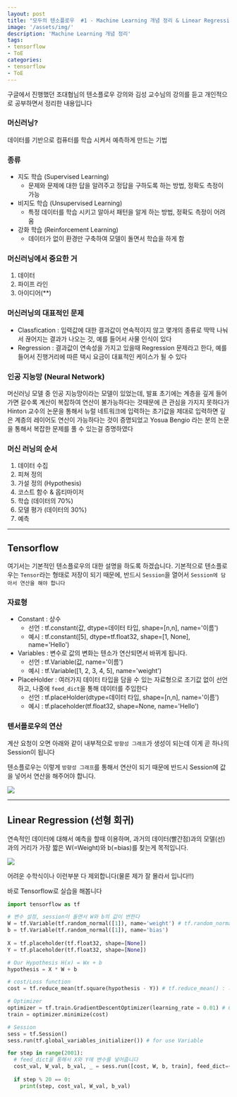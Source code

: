 ```yaml
---
layout: post
title: "모두의 텐소플로우  #1 - Machine Learning 개념 정리 & Linear Regression"
image: '/assets/img/'
description: 'Machine Learning 개념 정리'
tags:
- tensorflow
- ToE
categories:
- tensorflow
- ToE
---
```


구글에서 진행했던 조대협님의 텐소플로우 강의와 김성 교수님의 강의를 듣고 개인적으로 공부하면서 정리한 내용입니다

### 머신러닝?

데이터를 기반으로 컴퓨터를 학습 시켜서 예측하게 만드는 기법

### 종류

- 지도 학습 (Supervised Learning)
    - 문제와 문제에 대한 답을 알려주고 정답을 구하도록 하는 방법, 정확도 측정이 가능
- 비지도 학습 (Unsupervised Learning)
    - 특정 데이터를 학습 시키고 알아서 패턴을 알게 하는 방법, 정확도 측정이 어려움
- 강화 학습 (Reinforcement Learning)
    - 데이터가 없이 환경만 구축하여 모델이 돌면서 학습을 하게 함
    

### 머신러닝에서 중요한 거

1. 데이터
2. 파이프 라인
3. 아이디어(**)


### 머신러닝의 대표적인 문제

- Classfication : 입력값에 대한 결과값이 연속적이지 않고 몇개의 종류로 딱딱 나눠서 끊어지는 결과가 나오는 것, 예를 들어서 사물 인식이 있다
- Regression : 결과값이 연속성을 가지고 있을때 Regression 문제라고 한다, 예를 들어서 진행거리에 따른 택시 요금이 대표적인 케이스가 될 수 있다


### 인공 지능망 (Neural Network)

머신러닝 모델 중 인공 지능망이라는 모델이 있었는데, 발표 초기에는 계층을 깊게 들어가면 갈수록 계산이 복잡하여 연산이 불가능하다는 것때문에
큰 관심을 가지지 못하다가 Hinton 교수의 논문을 통해서 뉴럴 네트워크에 입력하는 초기값을 제대로 입력하면 깊은 계층의 레이어도 연산이
가능하다는 것이 증명되었고 Yosua Bengio 라는 분의 논문을 통해서 복잡한 문제를 풀 수 있는걸 증명하였다


### 머신 러닝의 순서

1. 데이터 수집 
2. 피쳐 정의
3. 가설 정의 (Hypothesis)
4. 코스트 함수 & 옵티마이저
5. 학습 (데이터의 70%)
6. 모델 평가 (데이터의 30%)
6. 예측

---


## Tensorflow

여기서는 기본적인 텐소플로우의 대한 설명을 하도록 하겠습니다. 기본적으로 텐소플로우는 `Tensor`라는 형태로 저장이 되기 때문에,
반드시 `Session`을 열어서 `Session에 담아서 연산을 해야 합니다` 

### 자료형

- Constant : 상수
    - 선언 : tf.constant(값, dtype=데이터 타입, shape=[n,n], name='이름')
    - 예시 : tf.constant([5], dtype=tf.float32, shape=[1, None], name='Hello')
- Variables : 변수로 값의 변화는 텐소가 연산되면서 바뀌게 됩니다.
    - 선언 : tf.Variable(값, name='이름')
    - 예시 : tf.Variable([1, 2, 3, 4, 5], name='weight')
- PlaceHolder : 여러가지 데이터 타입을 담을 수 있는 자료형으로 초기값 없이 선언하고, 나중에 `feed_dict`을 통해 데이터를 주입한다
    - 선언 : tf.placeHolder(dtype=데이터 타입, shape=[n,n], name='이름')
    - 예시 : tf.placeholder(tf.float32, shape=None, name='Hello')
    

### 텐서플로우의 연산

계산 요청이 오면 아래와 같이 내부적으로 `방향성 그래프`가 생성이 되는데 이게 곧 하나의 Session이 됩니다

텐소플로우는 이렇게 `방향성 그래프`를 통해서 연산이 되기 때문에 반드시 Session에 값을 넣어서 연산을 해주어야 합니다.

![](https://cdn-images-1.medium.com/max/1600/1*e3O1NudNNly4YLwETaPzEw.png)


---

## Linear Regression (선형 회귀)

연속적인 데이터에 대해서 예측을 할때 이용하며, 과거의 데이터(빨간점)과의 모델(선)과의 거리가 가장 짧은 W(=Weight)와 b(=bias)를 찾는게 목적입니다.

![](https://upload.wikimedia.org/wikipedia/commons/thumb/e/e9/Thiel-Sen_estimator.svg/1920px-Thiel-Sen_estimator.svg.png)

어려운 수학식이나 이런부분 다 제외합니다(물론 제가 잘 몰라서 입니다!!)

바로 Tensorflow로 실습을 해봅니다

```python
import tensorflow as tf

# 변수 설정, session이 돌면서 W와 b의 값이 변한다
W = tf.Variable(tf.random_normal([1]), name='weight') # tf.random_normal() : 정규분포를 따르는 난수로 텐서를 생성
b = tf.Variable(tf.random_normal([1]), name='bias')
 
X = tf.placeholder(tf.float32, shape=[None])
Y = tf.placeholder(tf.float32, shape=[None])

# Our Hypothesis H(x) = Wx + b
hypothesis = X * W + b

# cost/Loss function
cost = tf.reduce_mean(tf.square(hypothesis - Y)) # tf.reduce_mean() : 지정한 차원을 따라 평균을 계산

# Optimizer
optimizer = tf.train.GradientDescentOptimizer(learning_rate = 0.01) # GradientDescent 알고리즘을 이용하여 최소화 / learning_rate는 기울기가 이동하는 크기
train = optimizer.minimize(cost)

# Session
sess = tf.Session()
sess.run(tf.global_variables_initializer()) # for use Variable

for step in range(2001):
  # feed_dict을 통해서 X와 Y에 변수를 넣어줍니다
  cost_val, W_val, b_val, _ = sess.run([cost, W, b, train], feed_dict={X: [1, 2, 3, 4, 5], Y: [2.1, 3.1, 4.1, 5.1, 6.1]})
  
  if step % 20 == 0:
    print(step, cost_val, W_val, b_val)
    
```



